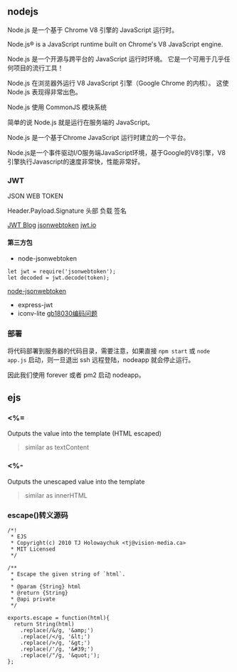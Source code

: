 ## nodejs

Node.js 是一个基于 Chrome V8 引擎的 JavaScript 运行时。

Node.js® is a JavaScript runtime built on Chrome's V8 JavaScript engine.

Node.js 是一个开源与跨平台的 JavaScript 运行时环境。 它是一个可用于几乎任何项目的流行工具！

Node.js 在浏览器外运行 V8 JavaScript 引擎（Google Chrome 的内核）。 这使 Node.js 表现得非常出色。

Node.js 使用 CommonJS 模块系统

简单的说 Node.js 就是运行在服务端的 JavaScript。

Node.js 是一个基于Chrome JavaScript 运行时建立的一个平台。

Node.js是一个事件驱动I/O服务端JavaScript环境，基于Google的V8引擎，V8引擎执行Javascript的速度非常快，性能非常好。

### JWT
JSON WEB TOKEN

Header.Payload.Signature
头部 负载 签名

[JWT Blog](http://www.ruanyifeng.com/blog/2018/07/json_web_token-tutorial.html)
[jsonwebtoken](https://self-issued.info/docs/draft-ietf-oauth-json-web-token.html)
[jwt.io](https://jwt.io/)

#### 第三方包
- node-jsonwebtoken
```
let jwt = require('jsonwebtoken');
let decoded = jwt.decode(token);
```
[node-jsonwebtoken](https://github.com/auth0/node-jsonwebtoken)

- express-jwt
- iconv-lite
[gb18030编码问题](https://www.npmjs.com/package/iconv-lite)


### 部署

将代码部署到服务器的代码目录，需要注意，如果直接 `npm start` 或 `node app.js` 启动，则一旦退出 ssh 远程登陆，nodeapp 就会停止运行。

因此我们使用 forever 或者 pm2 启动 nodeapp。



## ejs

### <%=
Outputs the value into the template (HTML escaped)
> similar as textContent
### <%-
Outputs the unescaped value into the template
> similar as innerHTML
### escape()转义源码
```
/*!
 * EJS
 * Copyright(c) 2010 TJ Holowaychuk <tj@vision-media.ca>
 * MIT Licensed
 */

/**
 * Escape the given string of `html`.
 *
 * @param {String} html
 * @return {String}
 * @api private
 */

exports.escape = function(html){
  return String(html)
    .replace(/&/g, '&amp;')
    .replace(/</g, '&lt;')
    .replace(/>/g, '&gt;')
    .replace(/'/g, '&#39;')
    .replace(/"/g, '&quot;');
};
```
